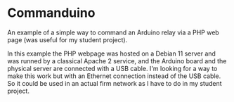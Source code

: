 # Commanduino
An example of a simple way to command an Arduino relay via a PHP web page (was useful for my student project).

In this example the PHP webpage was hosted on a Debian 11 server and was runned by a classical Apache 2 service, and the Arduino board and the physical server are connected with a USB cable.
I'm looking for a way to make this work but with an Ethernet connection instead of the USB cable. So it could be used in an actual firm network as I have to do in my student project.
